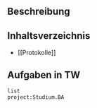 ## Beschreibung
## Inhaltsverzeichnis
- [[Protokolle]]
## Aufgaben in TW
```tw
list
project:Studium.BA
```

